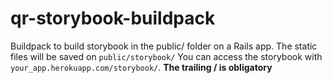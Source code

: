 # qr-storybook-buildpack

Buildpack to build storybook in the public/ folder on a Rails app.
The static files will be saved on `public/storybook/`
You can access the storybook with `your_app.herokuapp.com/storybook/`. **The trailing / is obligatory**